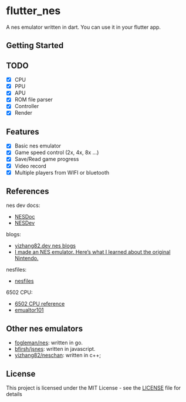 # flutter_nes
A nes emulator written in dart. You can use it in your flutter app.

## Getting Started


## TODO
- [x] CPU
- [x] PPU
- [x] APU
- [x] ROM file parser
- [x] Controller
- [x] Render

## Features
- [x] Basic nes emulator
- [x] Game speed control (2x, 4x, 8x ...)
- [x] Save/Read game progress
- [x] Video record
- [x] Multiple players from WIFI or bluetooth

## References
nes dev docs:
- [NESDoc](http://nesdev.com/NESDoc.pdf)
- [NESDev](http://wiki.nesdev.com/w/index.php/Nesdev)

blogs:
- [yizhang82.dev nes blogs](https://yizhang82.dev/blog/nes/)
- [I made an NES emulator. Here’s what I learned about the original Nintendo.](https://medium.com/@fogleman/i-made-an-nes-emulator-here-s-what-i-learned-about-the-original-nintendo-2e078c9b28fe)

nesfiles:
- [nesfiles](https://www.nesfiles.com/)

6502 CPU:
- [6502 CPU reference](http://www.obelisk.me.uk/6502/reference.html)
- [emualtor101](http://www.emulator101.com/6502-emulator.html)

## Other nes emulators
- [fogleman/nes](https://github.com/fogleman/nes): written in go.
- [bfirsh/jsnes](https://github.com/bfirsh/jsnes): written in javascript.
- [yizhang82/neschan](https://github.com/yizhang82/neschan): written in c++;

## License
This project is licensed under the MIT License - see the [LICENSE](LICENSE) file for details
